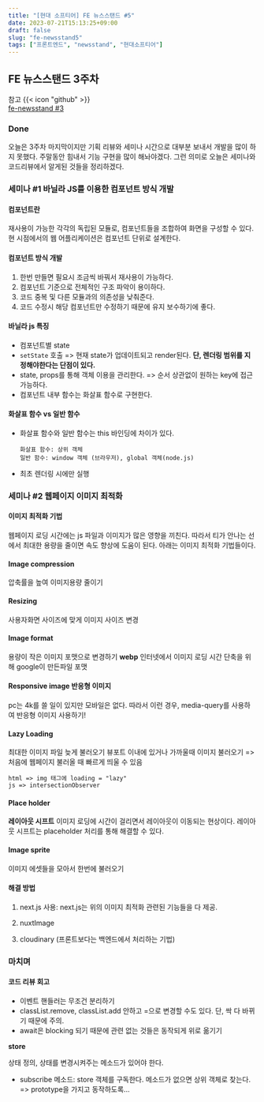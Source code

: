 ```yaml
---
title: "[현대 소프티어] FE 뉴스스탠드 #5"
date: 2023-07-21T15:13:25+09:00
draft: false
slug: "fe-newsstand5"
tags: ["프론트엔드", "newsstand", "현대소프티어"]
---
```


## FE 뉴스스탠드 3주차

참고 {{< icon "github" >}}
<br>
[fe-newsstand #3](https://github.com/softeerbootcamp-2nd/fe-newsstand/pull/80)

### Done

오늘은 3주차 마지막이지만 기획 리뷰와 세미나 시간으로 대부분 보내서 개발을 많이 하지 못했다. 주말동안 힘내서 기능 구현을 많이 해놔야겠다.
그런 의미로 오늘은 세미나와 코드리뷰에서 알게된 것들을 정리하겠다.

### 세미나 #1 바닐라 JS를 이용한 컴포넌트 방식 개발

#### 컴포넌트란

재사용이 가능한 각각의 독립된 모듈로, 컴포넌트들을 조합하여 화면을 구성할 수 있다.
현 시점에서의 웹 어플리케이션은 컴포넌트 단위로 설계한다.

#### 컴포넌트 방식 개발

1. 한번 만들면 필요시 조금씩 바꿔서 재사용이 가능하다.
2. 컴포넌트 기준으로 전체적인 구조 파악이 용이하다.
3. 코드 중복 및 다른 모듈과의 의존성을 낮춰준다.
4. 코드 수정시 해당 컴포넌트만 수정하기 때문에 유지 보수하기에 좋다.

#### 바닐라 js 특징

- 컴포넌트별 state
- `setState` 호출 => 현재 state가 업데이트되고 render된다.
  **단, 렌더링 범위를 지정해야한다는 단점이 있다.**
- state, props를 통해 객체 이용을 관리한다. => 순서 상관없이 원하는 key에 접근 가능하다.
- 컴포넌트 내부 함수는 화살표 함수로 구현한다.

#### 화살표 함수 vs 일반 함수

- 화살표 함수와 일반 함수는 this 바인딩에 차이가 있다.
  ```
  화살표 함수: 상위 객체
  일반 함수: window 객체 (브라우저), global 객체(node.js)
  ```
- 최초 렌더링 시에만 실행

### 세미나 #2 웹페이지 이미지 최적화

#### 이미지 최적화 기법

웹페이지 로딩 시간에는 js 파일과 이미지가 많은 영향을 끼친다. 따라서 티가 안나는 선에서 최대한 용량을 줄이면 속도 향상에 도움이 된다. 아래는 이미지 최적화 기법들이다.

#### Image compression

압축률을 높여 이미지용량 줄이기

#### Resizing

사용자화면 사이즈에 맞게 이미지 사이즈 변경

#### Image format

용량이 작은 이미지 포맷으로 변경하기
**webp** 인터넷에서 이미지 로딩 시간 단축을 위해 google이 만든파일 포맷

#### Responsive image 반응형 이미지

pc는 4k를 쓸 일이 있지만 모바일은 없다. 따라서 이런 경우, media-query를 사용하여 반응형 이미지 사용하기!

#### Lazy Loading

최대한 이미지 파일 늦게 불러오기
뷰포트 이내에 있거나 가까울때 이미지 불러오기 => 처음에 웹페이지 불러올 때 빠르게 띄울 수 있음

```
html => img 태그에 loading = "lazy"
js => intersectionObserver
```

#### Place holder

**레이아웃 시프트**
이미지 로딩에 시간이 걸리면서 레이아웃이 이동되는 현상이다. 레이아웃 시프트는 placeholder 처리를 통해 해결할 수 있다.

#### Image sprite

이미지 에셋들을 모아서 한번에 불러오기

#### 해결 방법

1. next.js 사용:
   next.js는 위의 이미지 최적화 관련된 기능들을 다 제공.

2. nuxtImage
3. cloudinary (프론트보다는 백엔드에서 처리하는 기법)

### 마치며

#### 코드 리뷰 회고

- 이벤트 핸들러는 무조건 분리하기
- classList.remove, classList.add 안하고 =으로 변경할 수도 있다. 단, 싹 다 바뀌기 때문에 주의.
- await은 blocking 되기 때문에 관련 없는 것들은 동작되게 위로 옮기기

**store**

상태 정의, 상태를 변경시켜주는 메소드가 있어야 한다.

- subscribe 메소드: store 객체를 구독한다. 메소드가 없으면 상위 객체로 찾는다. => prototype을 가지고 동작하도록...
